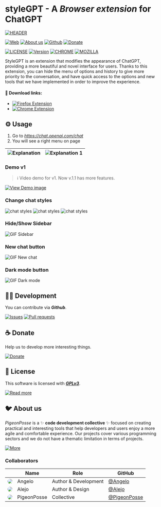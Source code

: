 <!-- PIGEONPOSSE START MARK -->
<!--

██████╗ ██╗ ██████╗ ███████╗ ██████╗ ███╗   ██╗                     
██╔══██╗██║██╔════╝ ██╔════╝██╔═══██╗████╗  ██║                     
██████╔╝██║██║  ███╗█████╗  ██║   ██║██╔██╗ ██║                     
██╔═══╝ ██║██║   ██║██╔══╝  ██║   ██║██║╚██╗██║                     
██║     ██║╚██████╔╝███████╗╚██████╔╝██║ ╚████║                     
╚═╝     ╚═╝ ╚═════╝ ╚══════╝ ╚═════╝ ╚═╝  ╚═══╝                     
                                                                    
██████╗  ██████╗ ███████╗███████╗███████╗                           
██╔══██╗██╔═══██╗██╔════╝██╔════╝██╔════╝                           
██████╔╝██║   ██║███████╗███████╗█████╗                             
██╔═══╝ ██║   ██║╚════██║╚════██║██╔══╝                             
██║     ╚██████╔╝███████║███████║███████╗                           
╚═╝      ╚═════╝ ╚══════╝╚══════╝╚══════╝                           
                                                                                                                                        
                                                                    
█████╗█████╗█████╗█████╗█████╗█████╗█████╗█████╗                    
╚════╝╚════╝╚════╝╚════╝╚════╝╚════╝╚════╝╚════╝                    
                                                                                                                                        
                                                                    
███████╗████████╗██╗   ██╗██╗     ███████╗ ██████╗ ██████╗ ████████╗
██╔════╝╚══██╔══╝╚██╗ ██╔╝██║     ██╔════╝██╔════╝ ██╔══██╗╚══██╔══╝
███████╗   ██║    ╚████╔╝ ██║     █████╗  ██║  ███╗██████╔╝   ██║   
╚════██║   ██║     ╚██╔╝  ██║     ██╔══╝  ██║   ██║██╔═══╝    ██║   
███████║   ██║      ██║   ███████╗███████╗╚██████╔╝██║        ██║   
╚══════╝   ╚═╝      ╚═╝   ╚══════╝╚══════╝ ╚═════╝ ╚═╝        ╚═╝                        
                                                
VERSION: 	1.2.0 
REPOSITORY: https://github.com/pigeonposse/stylegpt
AUTHORS: 
	- Angelo (https://github.com/angelespejo)
	- Alejo (https://github.com/alejomalia)

DEVELOPED BY PIGEONPOSSE 🐦🌈

-->
<!-- PIGEONPOSSE END MARK -->

# styleGPT -  A _Browser extension_ for ChatGPT

<!-- PIGEONPOSSE START HEADER -->
 
[![HEADER](docs/banner.png)](https://youtu.be/UN1hu4e-VmM)

[![Web](https://img.shields.io/badge/Web-grey?style=flat-square)](https://pigeonposse.com) 
[![About us](https://img.shields.io/badge/About%20us-grey?style=flat-square)](https://pigeonposse.com/?popup=about) 
[![Github](https://img.shields.io/badge/Github-grey?style=flat-square)](https://github.com/pigeon-posse)
[![Donate](https://img.shields.io/badge/Donate-pink?style=flat-square)](https://pigeonposse.com/?popup=donate) 

[![LICENSE](https://img.shields.io/badge/License-grey?style=flat-square)](/LICENSE)
[![Version](https://img.shields.io/github/package-json/v/pigeonposse/stylegpt?color=a1b858&label=GitHub%20Releases&style=flat-square)](https://github.com/pigeonposse/stylegpt/releases)
[![CHROME](https://img.shields.io/chrome-web-store/v/khoggafmiibmeihpkpbkllkkdfhmokoj?color=blue&style=flat-square)](https://chrome.google.com/webstore/detail/stylegpt/khoggafmiibmeihpkpbkllkkdfhmokoj)
[![MOZILLA](https://img.shields.io/amo/v/{8f0f11ab-1cc1-4db9-81a3-251de69235d9}?color=blue&style=flat-square)](https://addons.mozilla.org/firefox/addon/super8/)

StyleGPT is an extension that modifies the appearance of ChatGPT, providing a more beautiful and novel interface for users. Thanks to this extension, you can hide the menu of options and history to give more priority to the conversation, and have quick access to the options and new tools that we have implemented in order to improve the experience.

#### 🧩 Download links:

- [![Firefox Extension](https://img.shields.io/badge/Firefox-grey?style=flat-square)](https://addons.mozilla.org/firefox/addon/super8/)
- [![Chrome Extension](https://img.shields.io/badge/Chrome-grey?style=flat-square)](https://chrome.google.com/webstore/detail/stylegpt/khoggafmiibmeihpkpbkllkkdfhmokoj)


<!-- PIGEONPOSSE END HEADER -->

## ⚙️ Usage

1. Go to _https://chat.openai.com/chat_
2. You will see a right menu on page

| ![Explanation](docs/demo/explanation.png) | ![Explanation 1](docs/demo/explanation-1.png) |
| ------------------------- | ------------------------- |


### Demo v1

> ℹ️ Video demo for v1. Now v.1.1 has more features.

[![View Demo image](docs/demo/video-capture.png)](https://youtu.be/UN1hu4e-VmM)

### Change chat styles

![chat styles](docs/demo/chat-styles-1.png)
![chat styles](docs/demo/chat-styles-2.png)
![chat styles](docs/demo/chat-styles-3.png)

<!-- ![GIF chat styles](docs/demo/chat-styles.gif) -->

### Hide/Show Sidebar

![GIF Sidebar](docs/demo/sidebar.gif)

### New chat button

![GIF New chat](docs/demo/new-chat.gif)

### Dark mode button

![GIF Dark mode](docs/demo/dark-mode.gif)


<!-- PIGEONPOSSE START ORG -->

## 👨‍💻 Development

You can contribute via **_Github_**.

[![Issues](https://img.shields.io/badge/Issues-grey?style=flat-square)](https://github.com/pigeonposse/stylegpt/issues)
[![Pull requests](https://img.shields.io/badge/Pulls-grey?style=flat-square)](https://github.com/pigeonposse/stylegpt/pulls)

## ☕ Donate

Help us to develop more interesting things.

[![Donate](https://img.shields.io/badge/Donate-grey?style=flat-square)](https://pigeonposse.com/?popup=donate) 


## 📜 License

This software is licensed with ***[GPLv3](/LICENSE)***.

[![Read more](https://img.shields.io/badge/Read-more-grey?style=flat-square)](/LICENSE)

## 🐦 About us

_PigeonPosse_ is a ✨ **code development collective** ✨ focused on creating practical and interesting tools that help developers and users enjoy a more agile and comfortable experience. Our projects cover various programming sectors and we do not have a thematic limitation in terms of projects.

[![More](https://img.shields.io/badge/Read-more-grey?style=flat-square)](https://github.com/PigeonPosse/PigeonPosse)

### Collaborators

|                                                                                    | Name        | Role         | GitHub                                         |
| ---------------------------------------------------------------------------------- | ----------- | ------------ | ---------------------------------------------- |
| <img src="https://github.com/angelespejo.png?size=72" style="border-radius:100%"/> | Angelo |   Author & Development   | [@Angelo](https://github.com/angelespejo) |
| <img src="https://github.com/alejomalia.png?size=72" style="border-radius:100%"/> | Alejo |   Author & Design   | [@Alejo](https://github.com/alejomalia) |
| <img src="https://github.com/PigeonPosse.png?size=72" style="border-radius:100%"/> | PigeonPosse | Collective	  | [@PigeonPosse](https://github.com/PigeonPosse) |


<br> 

<!-- PIGEONPOSSE END ORG -->
